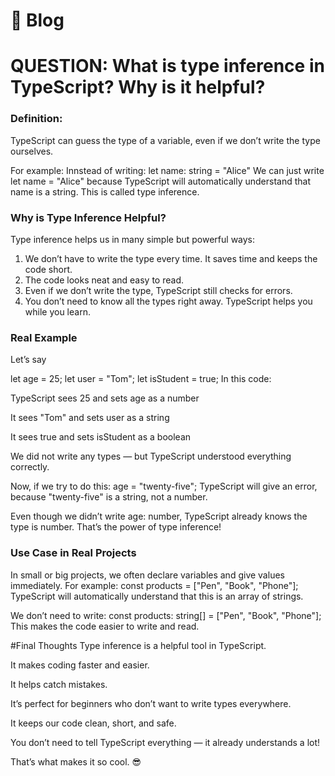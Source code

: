 # 📘 Blog


# QUESTION: What is type inference in TypeScript? Why is it helpful? 

### Definition: 
TypeScript can guess the type of a variable, even if we don’t write the type ourselves.

For example:
Innstead of writing: let name: string = "Alice" We can just write let name = "Alice" because TypeScript will automatically understand that name is a string. This is called type inference.

### Why is Type Inference Helpful?
Type inference helps us in many simple but powerful ways:

1. We don’t have to write the type every time. It saves time and keeps the code short.
2. The code looks neat and easy to read.
3. Even if we don’t write the type, TypeScript still checks for errors.
4. You don’t need to know all the types right away. TypeScript helps you while you learn.

### Real Example
Let’s say 

let age = 25;
let user = "Tom";
let isStudent = true;
In this code:

TypeScript sees 25 and sets age as a number

It sees "Tom" and sets user as a string

It sees true and sets isStudent as a boolean

We did not write any types — but TypeScript understood everything correctly.

Now, if we try to do this:
age = "twenty-five"; 
TypeScript will give an error, because "twenty-five" is a string, not a number.

Even though we didn’t write age: number, TypeScript already knows the type is number.
That’s the power of type inference!

### Use Case in Real Projects
In small or big projects, we often declare variables and give values immediately.
For example:
const products = ["Pen", "Book", "Phone"];
TypeScript will automatically understand that this is an array of strings.

We don’t need to write:
const products: string[] = ["Pen", "Book", "Phone"];
This makes the code easier to write and read.

#Final Thoughts
Type inference is a helpful tool in TypeScript.

It makes coding faster and easier.

It helps catch mistakes.

It’s perfect for beginners who don’t want to write types everywhere.

It keeps our code clean, short, and safe.

You don’t need to tell TypeScript everything — it already understands a lot!

That’s what makes it so cool. 😎

